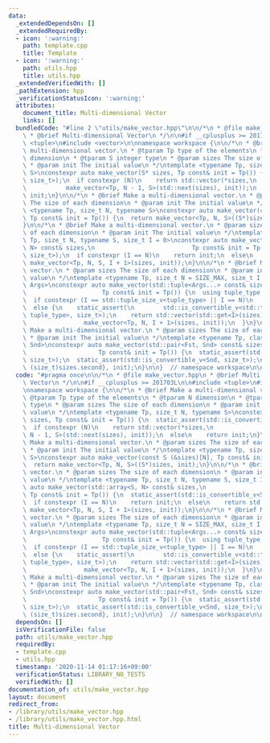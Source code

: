 ```yaml
---
data:
  _extendedDependsOn: []
  _extendedRequiredBy:
  - icon: ':warning:'
    path: template.cpp
    title: Template
  - icon: ':warning:'
    path: utils.hpp
    title: utils.hpp
  _extendedVerifiedWith: []
  _pathExtension: hpp
  _verificationStatusIcon: ':warning:'
  attributes:
    document_title: Multi-dimensional Vector
    links: []
  bundledCode: "#line 2 \"utils/make_vector.hpp\"\n\n/*\n * @file make_vector.hpp\n\
    \ * @brief Multi-dimensional Vector\n */\n\n#if __cplusplus >= 201703L\n\n#include\
    \ <tuple>\n#include <vector>\n\nnamespace workspace {\n\n/*\n * @brief Make a\
    \ multi-dimensional vector.\n * @tparam Tp type of the elements\n * @tparam N\
    \ dimension\n * @tparam S integer type\n * @param sizes The size of each dimension\n\
    \ * @param init The initial value\n */\ntemplate <typename Tp, size_t N, typename\
    \ S>\nconstexpr auto make_vector(S* sizes, Tp const& init = Tp()) {\n  static_assert(std::is_convertible_v<S,\
    \ size_t>);\n  if constexpr (N)\n    return std::vector(*sizes,\n            \
    \           make_vector<Tp, N - 1, S>(std::next(sizes), init));\n  else\n    return\
    \ init;\n}\n\n/*\n * @brief Make a multi-dimensional vector.\n * @param sizes\
    \ The size of each dimension\n * @param init The initial value\n */\ntemplate\
    \ <typename Tp, size_t N, typename S>\nconstexpr auto make_vector(const S (&sizes)[N],\
    \ Tp const& init = Tp()) {\n  return make_vector<Tp, N, S>((S*)sizes, init);\n\
    }\n\n/*\n * @brief Make a multi-dimensional vector.\n * @param sizes The size\
    \ of each dimension\n * @param init The initial value\n */\ntemplate <typename\
    \ Tp, size_t N, typename S, size_t I = 0>\nconstexpr auto make_vector(std::array<S,\
    \ N> const& sizes,\n                           Tp const& init = Tp()) {\n  static_assert(std::is_convertible_v<S,\
    \ size_t>);\n  if constexpr (I == N)\n    return init;\n  else\n    return std::vector(sizes[I],\
    \ make_vector<Tp, N, S, I + 1>(sizes, init));\n}\n\n/*\n * @brief Make a multi-dimensional\
    \ vector.\n * @param sizes The size of each dimension\n * @param init The initial\
    \ value\n */\ntemplate <typename Tp, size_t N = SIZE_MAX, size_t I = 0, class...\
    \ Args>\nconstexpr auto make_vector(std::tuple<Args...> const& sizes,\n      \
    \                     Tp const& init = Tp()) {\n  using tuple_type = std::tuple<Args...>;\n\
    \  if constexpr (I == std::tuple_size_v<tuple_type> || I == N)\n    return init;\n\
    \  else {\n    static_assert(\n        std::is_convertible_v<std::tuple_element_t<I,\
    \ tuple_type>, size_t>);\n    return std::vector(std::get<I>(sizes),\n       \
    \                make_vector<Tp, N, I + 1>(sizes, init));\n  }\n}\n\n/*\n * @brief\
    \ Make a multi-dimensional vector.\n * @param sizes The size of each dimension\n\
    \ * @param init The initial value\n */\ntemplate <typename Tp, class Fst, class\
    \ Snd>\nconstexpr auto make_vector(std::pair<Fst, Snd> const& sizes,\n       \
    \                    Tp const& init = Tp()) {\n  static_assert(std::is_convertible_v<Fst,\
    \ size_t>);\n  static_assert(std::is_convertible_v<Snd, size_t>);\n  return make_vector({(size_t)sizes.first,\
    \ (size_t)sizes.second}, init);\n}\n\n}  // namespace workspace\n\n#endif\n"
  code: "#pragma once\n\n/*\n * @file make_vector.hpp\n * @brief Multi-dimensional\
    \ Vector\n */\n\n#if __cplusplus >= 201703L\n\n#include <tuple>\n#include <vector>\n\
    \nnamespace workspace {\n\n/*\n * @brief Make a multi-dimensional vector.\n *\
    \ @tparam Tp type of the elements\n * @tparam N dimension\n * @tparam S integer\
    \ type\n * @param sizes The size of each dimension\n * @param init The initial\
    \ value\n */\ntemplate <typename Tp, size_t N, typename S>\nconstexpr auto make_vector(S*\
    \ sizes, Tp const& init = Tp()) {\n  static_assert(std::is_convertible_v<S, size_t>);\n\
    \  if constexpr (N)\n    return std::vector(*sizes,\n                       make_vector<Tp,\
    \ N - 1, S>(std::next(sizes), init));\n  else\n    return init;\n}\n\n/*\n * @brief\
    \ Make a multi-dimensional vector.\n * @param sizes The size of each dimension\n\
    \ * @param init The initial value\n */\ntemplate <typename Tp, size_t N, typename\
    \ S>\nconstexpr auto make_vector(const S (&sizes)[N], Tp const& init = Tp()) {\n\
    \  return make_vector<Tp, N, S>((S*)sizes, init);\n}\n\n/*\n * @brief Make a multi-dimensional\
    \ vector.\n * @param sizes The size of each dimension\n * @param init The initial\
    \ value\n */\ntemplate <typename Tp, size_t N, typename S, size_t I = 0>\nconstexpr\
    \ auto make_vector(std::array<S, N> const& sizes,\n                          \
    \ Tp const& init = Tp()) {\n  static_assert(std::is_convertible_v<S, size_t>);\n\
    \  if constexpr (I == N)\n    return init;\n  else\n    return std::vector(sizes[I],\
    \ make_vector<Tp, N, S, I + 1>(sizes, init));\n}\n\n/*\n * @brief Make a multi-dimensional\
    \ vector.\n * @param sizes The size of each dimension\n * @param init The initial\
    \ value\n */\ntemplate <typename Tp, size_t N = SIZE_MAX, size_t I = 0, class...\
    \ Args>\nconstexpr auto make_vector(std::tuple<Args...> const& sizes,\n      \
    \                     Tp const& init = Tp()) {\n  using tuple_type = std::tuple<Args...>;\n\
    \  if constexpr (I == std::tuple_size_v<tuple_type> || I == N)\n    return init;\n\
    \  else {\n    static_assert(\n        std::is_convertible_v<std::tuple_element_t<I,\
    \ tuple_type>, size_t>);\n    return std::vector(std::get<I>(sizes),\n       \
    \                make_vector<Tp, N, I + 1>(sizes, init));\n  }\n}\n\n/*\n * @brief\
    \ Make a multi-dimensional vector.\n * @param sizes The size of each dimension\n\
    \ * @param init The initial value\n */\ntemplate <typename Tp, class Fst, class\
    \ Snd>\nconstexpr auto make_vector(std::pair<Fst, Snd> const& sizes,\n       \
    \                    Tp const& init = Tp()) {\n  static_assert(std::is_convertible_v<Fst,\
    \ size_t>);\n  static_assert(std::is_convertible_v<Snd, size_t>);\n  return make_vector({(size_t)sizes.first,\
    \ (size_t)sizes.second}, init);\n}\n\n}  // namespace workspace\n\n#endif\n"
  dependsOn: []
  isVerificationFile: false
  path: utils/make_vector.hpp
  requiredBy:
  - template.cpp
  - utils.hpp
  timestamp: '2020-11-14 01:17:16+09:00'
  verificationStatus: LIBRARY_NO_TESTS
  verifiedWith: []
documentation_of: utils/make_vector.hpp
layout: document
redirect_from:
- /library/utils/make_vector.hpp
- /library/utils/make_vector.hpp.html
title: Multi-dimensional Vector
---
```

